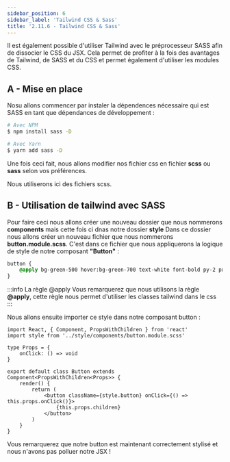 ```yaml
---
sidebar_position: 6
sidebar_label: 'Tailwind CSS & Sass'
title: '2.11.6 - Tailwind CSS & Sass'
---
```


Il est également possible d'utiliser Tailwind avec le préprocesseur SASS afin de dissocier le CSS du JSX.
Cela permet de profiter à la fois des avantages de Tailwind, de SASS et du CSS et permet également d'utiliser les modules CSS.

## A - Mise en place

Nosu allons commencer par instaler la dépendences nécessaire qui est SASS en tant que dépendances de développement :

```bash
# Avec NPM
$ npm install sass -D

# Avec Yarn
$ yarn add sass -D
```

Une fois ceci fait, nous allons modifier nos fichier css en fichier **scss** ou **sass** selon vos préférences.

Nous utiliserons ici des fichiers scss.

## B - Utilisation de tailwind avec SASS

Pour faire ceci nous allons créer une nouveau dossier que nous nommerons **components** mais cette fois ci dnas notre dossier **style**
Dans ce dossier nous allons créer un nouveau fichier que nous nommerons **button.module.scss**.
C'est dans ce fichier que nous appliquerons la logique de style de notre composant **"Button"** :

```scss title=style/components/button.module.scss
button {
	@apply bg-green-500 hover:bg-green-700 text-white font-bold py-2 px-4 rounded;
}
```

:::info La règle @apply
Vous remarquerez que nous utilisons la règle **@apply**, cette règle nous permet d'utiliser les classes tailwind dans le css
:::

Nous allons ensuite importer ce style dans notre composant button :

```tsx title=components/button.tsx
import React, { Component, PropsWithChildren } from 'react'
import style from '../style/components/button.module.scss'

type Props = {
	onClick: () => void
}

export default class Button extends Component<PropsWithChildren<Props>> {
	render() {
		return (
			<button className={style.button} onClick={() => this.props.onClick()}>
				{this.props.children}
			</button>
		)
	}
}
```

Vous remarquerez que notre button est maintenant correctement stylisé et nous n'avons pas polluer notre JSX !
